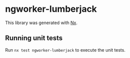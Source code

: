 # ngworker-lumberjack

This library was generated with [Nx](https://nx.dev).

## Running unit tests

Run `nx test ngworker-lumberjack` to execute the unit tests.
